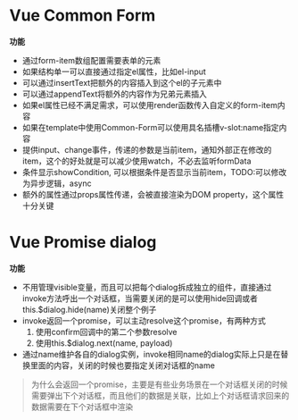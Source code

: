 # Vue Common Form
**功能**
- 通过form-item数组配置需要表单的元素
- 如果结构单一可以直接通过指定el属性，比如el-input
- 可以通过insertText把额外的内容插入到这个el的子元素中
- 可以通过appendText将额外的内容作为兄弟元素插入
- 如果el属性已经不满足需求，可以使用render函数传入自定义的form-item内容
- 如果在template中使用Common-Form可以使用具名插槽v-slot:name指定内容
- 提供input、change事件，传递的参数是当前item，通知外部正在修改的item，这个的好处就是可以减少使用watch，不必去监听formData
- 条件显示showCondition, 可以根据条件是否显示当前item，TODO:可以修改为异步逻辑，async
- 额外的属性通过props属性传递，会被直接渲染为DOM property，这个属性十分关键

# Vue Promise dialog
**功能**
- 不用管理visible变量，而且可以把每个dialog拆成独立的组件，直接通过invoke方法呼出一个对话框，当需要关闭的是可以使用hide回调或者this.$dialog.hide(name)关闭整个例子
- invoke返回一个promise，可以主动resolve这个promise，有两种方式
    1. 使用confirm回调中的第二个参数resolve
    2. 使用this.$dialog.next(name, payload)
- 通过name维护各自的dialog实例，invoke相同name的dialog实际上只是在替换里面的内容，关闭的时候也要指定关闭对话框的name

> 为什么会返回一个promise，主要是有些业务场景在一个对话框关闭的时候需要弹出下个对话框，而且他们的数据是关联，比如上个对话框请求回来的数据需要在下个对话框中渲染